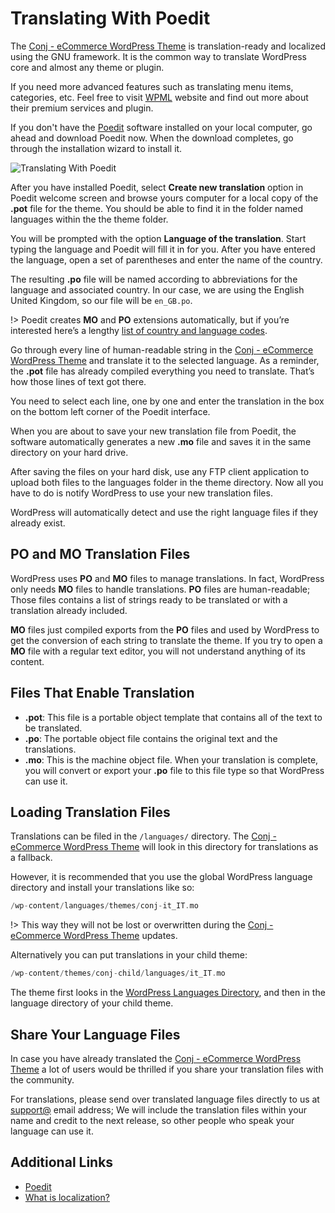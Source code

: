 # Translating With Poedit

The [Conj - eCommerce WordPress Theme](https://themeforest.net/item/conj-ecommerce-wordpress-theme/21935639?ref=mypreview) is translation-ready and localized using the GNU framework. It is the common way to translate WordPress core and almost any theme or plugin.

If you need more advanced features such as translating menu items, categories, etc. Feel free to visit [WPML](https://wpml.org/purchase/purchase-process/) website and find out more about their premium services and plugin.

If you don't have the [Poedit](https://poedit.net/) software installed on your local computer, go ahead and download Poedit now. When the download completes, go through the installation wizard to install it.

![Translating With Poedit](img/translating-with-poedit.png)

After you have installed Poedit, select **Create new translation** option in Poedit welcome screen and browse yours computer for a local copy of the **.pot** file for the theme. You should be able to find it in the folder named languages within the the theme folder.

You will be prompted with the option **Language of the translation**. Start typing the language and Poedit will fill it in for you. After you have entered the language, open a set of parentheses and enter the name of the country.

The resulting **.po** file will be named according to abbreviations for the language and associated country. In our case, we are using the English United Kingdom, so our file will be ```en_GB.po```.

!> Poedit creates **MO** and **PO** extensions automatically, but if you’re interested here’s a lengthy [list of country and language codes](http://www.fincher.org/Utilities/CountryLanguageList.shtml).

Go through every line of human-readable string in the [Conj - eCommerce WordPress Theme](https://themeforest.net/item/conj-ecommerce-wordpress-theme/21935639?ref=mypreview) and translate it to the selected language. As a reminder, the **.pot** file has already compiled everything you need to translate. That’s how those lines of text got there.

You need to select each line, one by one and enter the translation in the box on the bottom left corner of the Poedit interface.

When you are about to save your new translation file from Poedit, the software automatically generates a new **.mo** file and saves it in the same directory on your hard drive.

After saving the files on your hard disk, use any FTP client application to upload both files to the languages folder in the theme directory. Now all you have to do is notify WordPress to use your new translation files.

WordPress will automatically detect and use the right language files if they already exist.

## PO and MO Translation Files

WordPress uses **PO** and **MO** files to manage translations. In fact, WordPress only needs **MO** files to handle translations. **PO** files are human-readable; Those files contains a list of strings ready to be translated or with a translation already included.

**MO** files just compiled exports from the **PO** files and used by WordPress to get the conversion of each string to translate the theme. If you try to open a **MO** file with a regular text editor, you will not understand anything of its content.

## Files That Enable Translation

* **.pot**: This file is a portable object template that contains all of the text to be translated.
* **.po**: The portable object file contains the original text and the translations.
* **.mo**: This is the machine object file. When your translation is complete, you will convert or export your **.po** file to this file type so that WordPress can use it.

## Loading Translation Files

Translations can be filed in the ```/languages/``` directory. The [Conj - eCommerce WordPress Theme](https://themeforest.net/item/conj-ecommerce-wordpress-theme/21935639?ref=mypreview) will look in this directory for translations as a fallback.

However, it is recommended that you use the global WordPress language directory and install your translations like so:

```php
/wp-content/languages/themes/conj-it_IT.mo
```

!> This way they will not be lost or overwritten during the [Conj - eCommerce WordPress Theme](https://themeforest.net/item/conj-ecommerce-wordpress-theme/21935639?ref=mypreview) updates.

Alternatively you can put translations in your child theme:

```php
/wp-content/themes/conj-child/languages/it_IT.mo
```

The theme first looks in the [WordPress Languages Directory](https://developer.wordpress.org/themes/functionality/localization/), and then in the language directory of your child theme.

## Share Your Language Files

In case you have already translated the [Conj - eCommerce WordPress Theme](https://themeforest.net/item/conj-ecommerce-wordpress-theme/21935639?ref=mypreview) a lot of users would be thrilled if you share your translation files with the community.

For translations, please send over translated language files directly to us at [support@](mailto:support@mypreview.one) email address; We will include the translation files within your name and credit to the next release, so other people who speak your language can use it.

## Additional Links

* [Poedit](https://poedit.net)
* [What is localization?](https://developer.wordpress.org/themes/functionality/localization/#what-is-localization)

